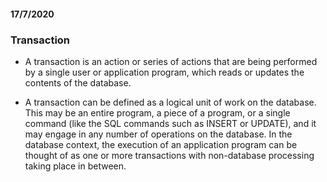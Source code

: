 #### 17/7/2020
### Transaction 
- A transaction is an action or series of actions that are being performed by a single user or application program, which reads or updates the contents of the database.

- A transaction can be defined as a logical unit of work on the database. This may be an entire program, a piece of a program, or a single command (like the SQL commands such as INSERT or UPDATE), and it may engage in any number of operations on the database. In the database context, the execution of an application program can be thought of as one or more transactions with non-database processing taking place in between.